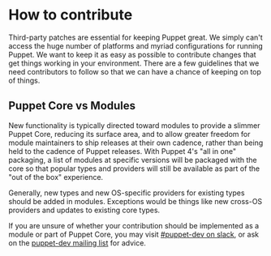 # How to contribute

Third-party patches are essential for keeping Puppet great. We simply can't
access the huge number of platforms and myriad configurations for running
Puppet. We want to keep it as easy as possible to contribute changes that
get things working in your environment. There are a few guidelines that we
need contributors to follow so that we can have a chance of keeping on
top of things.

## Puppet Core vs Modules

New functionality is typically directed toward modules to provide a slimmer
Puppet Core, reducing its surface area, and to allow greater freedom for
module maintainers to ship releases at their own cadence, rather than
being held to the cadence of Puppet releases. With Puppet 4's "all in one"
packaging, a list of modules at specific versions will be packaged with the
core so that popular types and providers will still be available as part of
the "out of the box" experience.

Generally, new types and new OS-specific providers for existing types should
be added in modules. Exceptions would be things like new cross-OS providers
and updates to existing core types.

If you are unsure of whether your contribution should be implemented as a
module or part of Puppet Core, you may visit [#puppet-dev on slack](https://puppetcommunity.slack.com/), or ask on
the [puppet-dev mailing list](https://groups.google.com/forum/#!forum/puppet-dev) for advice.